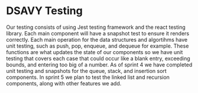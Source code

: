 # DSAVY Testing

Our testing consists of using Jest testing framework and the react testing library. Each main component 
will have a snapshot test to ensure it renders correctly. Each main operation for the data structures and 
algortihms have unit testing, such as push, pop, enqueue, and dequeue for example. These functions are what 
updates the state of our components so we have unit testing that covers each case that could occur like a blank entry, 
exceeding bounds, and entering too big of a number. As of sprint 4 we have completed unit testing and snapshots for the 
queue, stack, and insertion sort components. In sprint 5 we plan to test the linked list and recursion components, 
along with other features we add. 